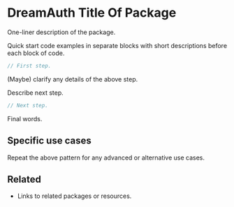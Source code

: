 # DreamAuth Title Of Package

One-liner description of the package.

Quick start code examples in separate blocks with short descriptions before each block of code.

```ts
// First step.
```

(Maybe) clarify any details of the above step.

Describe next step.

```ts
// Next step.
```

Final words.

## Specific use cases

Repeat the above pattern for any advanced or alternative use cases.

## Related

- Links to related packages or resources.
